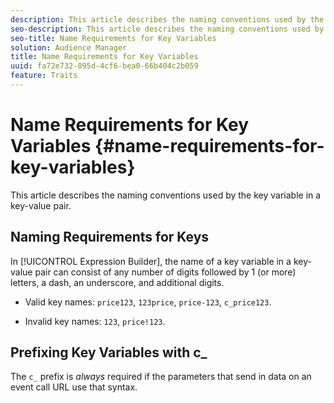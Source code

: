 ```yaml
---
description: This article describes the naming conventions used by the key variable in a key-value pair.
seo-description: This article describes the naming conventions used by the key variable in a key-value pair.
seo-title: Name Requirements for Key Variables
solution: Audience Manager
title: Name Requirements for Key Variables
uuid: fa72e732-895d-4cf6-bea0-66b404c2b059
feature: Traits
---
```


# Name Requirements for Key Variables {#name-requirements-for-key-variables}

This article describes the naming conventions used by the key variable in a key-value pair.

## Naming Requirements for Keys

<!-- c_tb_key_name_requirements.xml -->

In [!UICONTROL Expression Builder], the name of a key variable in a key-value pair can consist of any number of digits followed by 1 (or more) letters, a dash, an underscore, and additional digits.

* Valid key names: `price123`, `123price`, `price-123`, `c_price123`.

* Invalid key names: `123`, `price!123`.

## Prefixing Key Variables with c_

The `c_` prefix is *always* required if the parameters that send in data on an event call URL use that syntax.